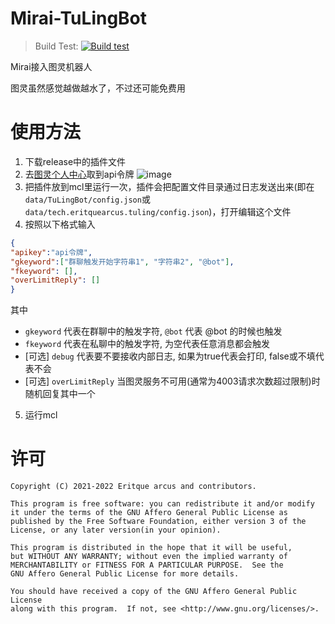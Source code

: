 # Mirai-TuLingBot
> Build Test: [![Build test](https://github.com/Nambers/Mirai-TuLingBot/actions/workflows/gradle.yml/badge.svg)](https://github.com/Nambers/Mirai-TuLingBot/actions/workflows/gradle.yml)

Mirai接入图灵机器人

图灵虽然感觉越做越水了，不过还可能免费用

# 使用方法
1. 下载release中的插件文件
2. 去[图灵个人中心](www.tuling123.com)取到api令牌
![image](https://user-images.githubusercontent.com/35139537/110485654-d78cc780-8126-11eb-890a-aa68f9a5f0d3.png)
3. 把插件放到mcl里运行一次，插件会把配置文件目录通过日志发送出来(即在`data/TuLingBot/config.json`或`data/tech.eritquearcus.tuling/config.json`)，打开编辑这个文件
4. 按照以下格式输入
```json
{
"apikey":"api令牌",
"gkeyword":["群聊触发开始字符串1", "字符串2", "@bot"],
"fkeyword": [],
"overLimitReply": []
}
```
其中
- `gkeyword` 代表在群聊中的触发字符, `@bot` 代表 @bot 的时候也触发
- `fkeyword` 代表在私聊中的触发字符, 为空代表任意消息都会触发
- \[可选] `debug` 代表要不要接收内部日志, 如果为true代表会打印, false或不填代表不会
- \[可选] `overLimitReply` 当图灵服务不可用(通常为4003请求次数超过限制)时随机回复其中一个
5. 运行mcl

# 许可
```
Copyright (C) 2021-2022 Eritque arcus and contributors.

This program is free software: you can redistribute it and/or modify
it under the terms of the GNU Affero General Public License as
published by the Free Software Foundation, either version 3 of the
License, or any later version(in your opinion).

This program is distributed in the hope that it will be useful,
but WITHOUT ANY WARRANTY; without even the implied warranty of
MERCHANTABILITY or FITNESS FOR A PARTICULAR PURPOSE.  See the
GNU Affero General Public License for more details.

You should have received a copy of the GNU Affero General Public License
along with this program.  If not, see <http://www.gnu.org/licenses/>.

```
